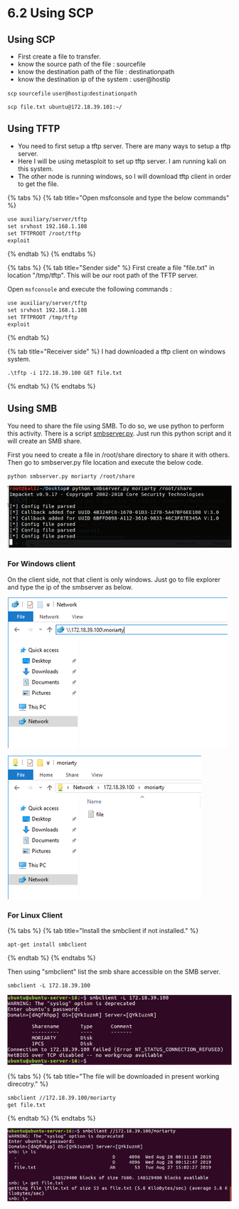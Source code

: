 # 6.2 Using SCP

## Using SCP

* First create a file to transfer.
* know the source path of the file : sourcefile
* know the destination path of the file : destinationpath
* know the destination ip of the system : user@hostip

`scp` `sourcefile` `user@hostip`:`destinationpath`

```text
scp file.txt ubuntu@172.18.39.101:~/
```

## Using TFTP

* You need to first setup a tftp server. There are many ways to setup a tftp server.
* Here I will be using metasploit to set up tftp server. I am running kali on this system.
* The other node is running windows, so I will download tftp client in order to get the file.

{% tabs %}
{% tab title="Open msfconsole and type the below commands" %}
```text
use auxiliary/server/tftp
set srvhost 192.168.1.108
set TFTPROOT /root/tftp
exploit
```
{% endtab %}
{% endtabs %}

{% tabs %}
{% tab title="Sender side" %}
First create a file "file.txt" in location "/tmp/tftp". This will be our root path of the TFTP server.

Open `msfconsole` and execute the following commands :

```text
use auxiliary/server/tftp
set srvhost 192.168.1.108
set TFTPROOT /tmp/tftp
exploit
```
{% endtab %}

{% tab title="Receiver side" %}
I had downloaded a tftp client on windows system.

```text
.\tftp -i 172.18.39.100 GET file.txt
```
{% endtab %}
{% endtabs %}

## Using SMB

You need to share the file using SMB. To do so, we use python to perform this activity. There is a script [smbserver.py](https://raw.githubusercontent.com/SecureAuthCorp/impacket/master/examples/smbserver.py). Just run this python script and it will create an SMB share.

First you need to create a file in /root/share directory to share it with others. Then go to smbserver.py file location and execute the below code.

```text
python smbserver.py moriarty /root/share
```

![](../.gitbook/assets/image-34.png)

### For Windows client

On the client side, not that client is only windows. Just go to file explorer and type the ip of the smbserver as below.

![](../.gitbook/assets/image-51.png)

![](../.gitbook/assets/image-45.png)

### For Linux Client

{% tabs %}
{% tab title="Install the smbclient if not installed." %}
```text
apt-get install smbclient
```
{% endtab %}
{% endtabs %}

Then using "smbclient" list the smb share accessible on the SMB server.

```text
smbclient -L 172.18.39.100
```

![](../.gitbook/assets/image-1.png)

{% tabs %}
{% tab title="The file will be downloaded in present working direcotry." %}
```text
smbclient //172.18.39.100/moriarty
get file.txt
```
{% endtab %}
{% endtabs %}

![](../.gitbook/assets/image-44.png)

